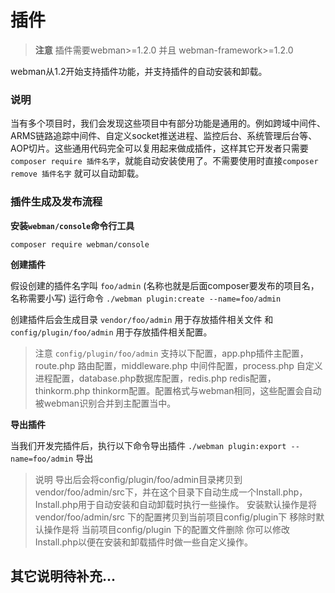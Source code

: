 # 插件
> **注意**
> 插件需要webman>=1.2.0 并且 webman-framework>=1.2.0

webman从1.2开始支持插件功能，并支持插件的自动安装和卸载。

### 说明
当有多个项目时，我们会发现这些项目中有部分功能是通用的。例如跨域中间件、ARMS链路追踪中间件、自定义socket推送进程、监控后台、系统管理后台等、AOP切片。这些通用代码完全可以复用起来做成插件，这样其它开发者只需要`composer require 插件名字`，就能自动安装使用了。不需要使用时直接`composer remove 插件名字` 就可以自动卸载。

### 插件生成及发布流程

**安装`webman/console`命令行工具**

`composer require webman/console`

**创建插件**

假设创建的插件名字叫 `foo/admin` (名称也就是后面composer要发布的项目名，名称需要小写)
运行命令
`./webman plugin:create --name=foo/admin`

创建插件后会生成目录 `vendor/foo/admin` 用于存放插件相关文件 和 `config/plugin/foo/admin` 用于存放插件相关配置。

> 注意
> `config/plugin/foo/admin` 支持以下配置，app.php插件主配置，route.php 路由配置，middleware.php 中间件配置，process.php 自定义进程配置，database.php数据库配置，redis.php redis配置，thinkorm.php thinkorm配置。配置格式与webman相同，这些配置会自动被webman识别合并到主配置当中。

**导出插件**

当我们开发完插件后，执行以下命令导出插件
`./webman plugin:export --name=foo/admin`
导出

> 说明
> 导出后会将config/plugin/foo/admin目录拷贝到vendor/foo/admin/src下，并在这个目录下自动生成一个Install.php，Install.php用于自动安装和自动卸载时执行一些操作。
> 安装默认操作是将 vendor/foo/admin/src 下的配置拷贝到当前项目config/plugin下
> 移除时默认操作是将 当前项目config/plugin 下的配置文件删除
> 你可以修改Install.php以便在安装和卸载插件时做一些自定义操作。


## 其它说明待补充...
